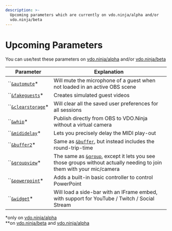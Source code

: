 ```yaml
---
description: >-
  Upcoming parameters which are currently on vdo.ninja/alpha and/or
  vdo.ninja/beta
---
```


# Upcoming Parameters

You can use/test these parameters on [vdo.ninja/alpha](https://vdo.ninja/alpha/) and/or [vdo.ninja/beta](https://vdo.ninja/beta/)

| Parameter                                                   | Explanation                                                                                                                                              |
| ----------------------------------------------------------- | -------------------------------------------------------------------------------------------------------------------------------------------------------- |
| ``[`&automute`](audio-parameters/and-automute-alpha.md)\*   | Will mute the microphone of a guest when not loaded in an active OBS scene                                                                               |
| ``[`&fakeguests`](mixer-scene-parameters/scenetype.md)\*    | Creates simulated guest videos                                                                                                                           |
| ``[`&clearstorage`](settings-parameters/sticky-1.md)\*      | Will clear all the saved user preferences for all sessions                                                                                               |
| ``[`&whip`](mixer-scene-parameters/view-1.md)\*             | Publish directly from OBS to VDO.Ninja without a virtual camera                                                                                          |
| ``[`&mididelay`](api-and-midi-parameters/midiin-1.md)\*     | Lets you precisely delay the MIDI play-out                                                                                                               |
| ``[`&buffer2`](video-parameters/buffer-1.md)\*              | Same as [`&buffer`](view-parameters/buffer.md), but instead includes the round-trip-time                                                                 |
| ``[`&groupview`](setup-parameters/and-groupview-alpha.md)\* | The same as [`&group`](../general-settings/and-group.md), except it lets you see those groups without actually needing to join them with your mic/camera |
| ``[`&powerpoint`](settings-parameters/sticky-2.md)\*        | Adds a built-in basic controller to control PowerPoint                                                                                                   |
| ``[`&widget`](settings-parameters/sticky-3.md)\*            | Will load a side-bar with an IFrame embed, with support for YouTube / Twitch / Social Stream                                                             |

\*only on [vdo.ninja/alpha](https://vdo.ninja/alpha/)\
\*\*on [vdo.ninja/beta](https://vdo.ninja/beta/) and [vdo.ninja/alpha](https://vdo.ninja/alpha/)
